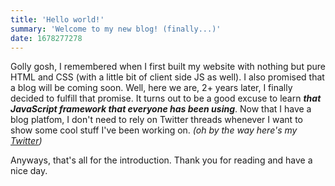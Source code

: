 ```yaml
---
title: 'Hello world!'
summary: 'Welcome to my new blog! (finally...)'
date: 1678277278
---
```

Golly gosh, I remembered when I first built my website with nothing but pure HTML and CSS (with a little bit of client side JS as well). I also promised that a blog will be coming soon. Well, here we are, 2+ years later, I finally decided to fulfill that promise. It turns out to be a good excuse to learn ***that JavaScript framework that everyone has been using***. Now that I have a blog platfom, I don't need to rely on Twitter threads whenever I want to show some cool stuff I've been working on. *(oh by the way here's my [Twitter](https://twitter.com/gedehari))*

Anyways, that's all for the introduction. Thank you for reading and have a nice day.